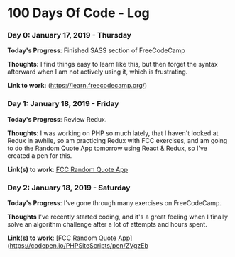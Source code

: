# 100 Days Of Code - Log

### Day 0: January 17, 2019 - Thursday

**Today's Progress**: Finished SASS section of FreeCodeCamp

**Thoughts:** I find things easy to learn like this, but then forget the syntax afterward when I am not actively using it, which is frustrating.

**Link to work:** (https://learn.freecodecamp.org/)

### Day 1: January 18, 2019 - Friday

**Today's Progress**: Review Redux.

**Thoughts**: I was working on PHP so much lately, that I haven't looked at Redux in awhile, so am practicing Redux with FCC exercises, and am going to do the Random Quote App tomorrow using React & Redux, so I've created a pen for this.

**Link(s) to work**: [FCC Random Quote App](https://codepen.io/PHPSiteScripts/pen/ZVgzEb)


### Day 2: January 18, 2019 - Saturday 

**Today's Progress**: I've gone through many exercises on FreeCodeCamp.

**Thoughts** I've recently started coding, and it's a great feeling when I finally solve an algorithm challenge after a lot of attempts and hours spent.

**Link(s) to work**: [FCC Random Quote App](https://codepen.io/PHPSiteScripts/pen/ZVgzEb
